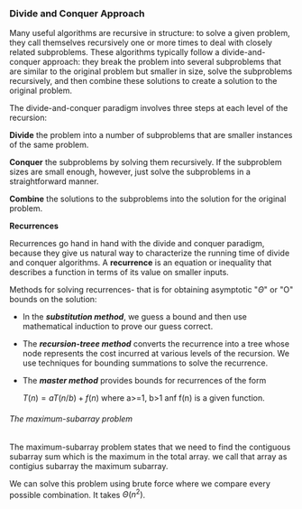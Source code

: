 ### Divide and Conquer Approach

Many useful algorithms are recursive in structure: to solve a given problem, they
call themselves recursively one or more times to deal with closely related subproblems.
These algorithms typically follow a divide-and-conquer approach: they
break the problem into several subproblems that are similar to the original problem
but smaller in size, solve the subproblems recursively, and then combine these
solutions to create a solution to the original problem.

The divide-and-conquer paradigm involves three steps at each level of the recursion:

**Divide** the problem into a number of subproblems that are smaller instances of the
same problem.

**Conquer** the subproblems by solving them recursively. If the subproblem sizes are
small enough, however, just solve the subproblems in a straightforward manner.

**Combine** the solutions to the subproblems into the solution for the original problem.


**Recurrences**

Recurrences go hand in hand with the divide and conquer paradigm, because they give us natural way to  characterize the running time of divide and conquer algorithms. A **recurrence** is an equation or inequality that describes a function in terms of its value on smaller inputs.

Methods for solving recurrences- that is for obtaining asymptotic "$\Theta$" or "O" bounds on the solution:

- In the ***substitution method***, we guess a bound and then use mathematical induction to prove our guess correct.
- The ***recursion-treee method*** converts the recurrence into a tree whose node represents the cost incurred at various levels of the recursion. We use techniques for bounding summations to solve the recurrence.

- The ***master method*** provides bounds for recurrences of the form

    $T(n) = aT(n/b) + f(n)$
where a>=1, b>1 anf f(n) is a given function.

###### The maximum-subarray problem

The maximum-subarray problem states that we need to find the contiguous subarray sum which is the maximum in the total array. we call that array as contigius subarray the maximum subarray.

We can solve this problem using brute force where we compare every possible combination. It takes $\Theta(n^2)$.

